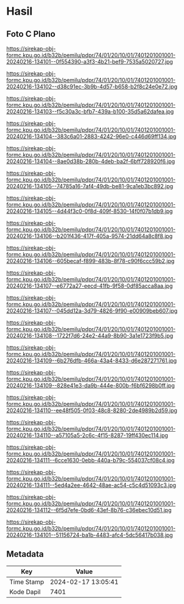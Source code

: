 # Hasil

## Foto C Plano

https://sirekap-obj-formc.kpu.go.id/b32b/pemilu/pdpr/74/01/20/10/01/7401201001001-20240216-134101--0f554390-a3f3-4b21-bef9-7535a5020727.jpg

https://sirekap-obj-formc.kpu.go.id/b32b/pemilu/pdpr/74/01/20/10/01/7401201001001-20240216-134102--d38c91ec-3b9b-4d57-b658-b2f8c24e0e72.jpg

https://sirekap-obj-formc.kpu.go.id/b32b/pemilu/pdpr/74/01/20/10/01/7401201001001-20240216-134103--f5c30a3c-bfb7-439a-b100-35d5a62dafea.jpg

https://sirekap-obj-formc.kpu.go.id/b32b/pemilu/pdpr/74/01/20/10/01/7401201001001-20240216-134104--383c6a01-2883-4242-96e0-c446d69ff134.jpg

https://sirekap-obj-formc.kpu.go.id/b32b/pemilu/pdpr/74/01/20/10/01/7401201001001-20240216-134104--8ae0d38b-280b-4deb-ba2f-6bff728920f6.jpg

https://sirekap-obj-formc.kpu.go.id/b32b/pemilu/pdpr/74/01/20/10/01/7401201001001-20240216-134105--74785a16-7af4-49db-be81-9ca1eb3bc892.jpg

https://sirekap-obj-formc.kpu.go.id/b32b/pemilu/pdpr/74/01/20/10/01/7401201001001-20240216-134105--4d44f3c0-0f8d-409f-8530-14f0f07b1db9.jpg

https://sirekap-obj-formc.kpu.go.id/b32b/pemilu/pdpr/74/01/20/10/01/7401201001001-20240216-134106--b201f436-417f-405a-9574-21dd64a8c8f8.jpg

https://sirekap-obj-formc.kpu.go.id/b32b/pemilu/pdpr/74/01/20/10/01/7401201001001-20240216-134106--605becaf-f899-483b-8f78-c90f6ccc59b2.jpg

https://sirekap-obj-formc.kpu.go.id/b32b/pemilu/pdpr/74/01/20/10/01/7401201001001-20240216-134107--e6772a27-eecd-41fb-9f58-0df85acca8aa.jpg

https://sirekap-obj-formc.kpu.go.id/b32b/pemilu/pdpr/74/01/20/10/01/7401201001001-20240216-134107--045dd12a-3d79-4826-9f90-e00909beb607.jpg

https://sirekap-obj-formc.kpu.go.id/b32b/pemilu/pdpr/74/01/20/10/01/7401201001001-20240216-134108--1722f7d6-24e2-44a9-8b90-3a1e1723f9b5.jpg

https://sirekap-obj-formc.kpu.go.id/b32b/pemilu/pdpr/74/01/20/10/01/7401201001001-20240216-134109--6b276dfb-466a-43a4-8433-d6e287271761.jpg

https://sirekap-obj-formc.kpu.go.id/b32b/pemilu/pdpr/74/01/20/10/01/7401201001001-20240216-134109--828e41e3-da9b-444e-800b-f6bf6298b0ff.jpg

https://sirekap-obj-formc.kpu.go.id/b32b/pemilu/pdpr/74/01/20/10/01/7401201001001-20240216-134110--ee48f505-0f03-48c8-8280-2de4989b2d59.jpg

https://sirekap-obj-formc.kpu.go.id/b32b/pemilu/pdpr/74/01/20/10/01/7401201001001-20240216-134110--a57105a5-2c6c-4f15-8287-19ff430ec114.jpg

https://sirekap-obj-formc.kpu.go.id/b32b/pemilu/pdpr/74/01/20/10/01/7401201001001-20240216-134111--6cce1630-0ebb-440a-b79c-554037cf08c4.jpg

https://sirekap-obj-formc.kpu.go.id/b32b/pemilu/pdpr/74/01/20/10/01/7401201001001-20240216-134111--5ed4a2ee-4642-48ae-ac54-c5c4d51093c3.jpg

https://sirekap-obj-formc.kpu.go.id/b32b/pemilu/pdpr/74/01/20/10/01/7401201001001-20240216-134112--6f5d7efe-0bd6-43ef-8b76-c36ebec10d51.jpg

https://sirekap-obj-formc.kpu.go.id/b32b/pemilu/pdpr/74/01/20/10/01/7401201001001-20240216-134101--51156724-ba1b-4483-afc4-5dc56417b038.jpg


## Metadata

| Key        | Value               |
| ---------- | ------------------- |
| Time Stamp | 2024-02-17 13:05:41 |
| Kode Dapil | 7401                |



